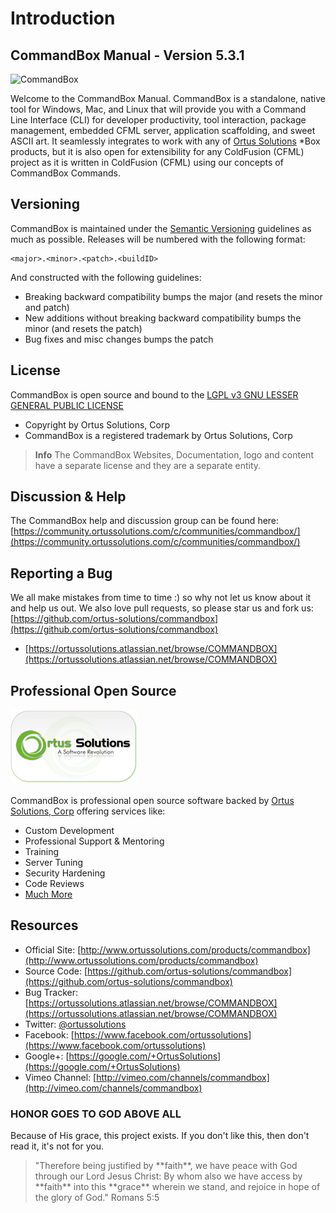 # Introduction

## CommandBox Manual - Version 5.3.1

![CommandBox](.gitbook/assets/commandboxlogo.png)

Welcome to the CommandBox Manual. CommandBox is a standalone, native tool for Windows, Mac, and Linux that will provide you with a Command Line Interface \(CLI\) for developer productivity, tool interaction, package management, embedded CFML server, application scaffolding, and sweet ASCII art. It seamlessly integrates to work with any of [Ortus Solutions](http://www.ortussolutions.com/products) \*Box products, but it is also open for extensibility for any ColdFusion \(CFML\) project as it is written in ColdFusion \(CFML\) using our concepts of CommandBox Commands.

## Versioning

CommandBox is maintained under the [Semantic Versioning](http://semver.org) guidelines as much as possible. Releases will be numbered with the following format:

```text
<major>.<minor>.<patch>.<buildID>
```

And constructed with the following guidelines:

* Breaking backward compatibility bumps the major \(and resets the minor and patch\)
* New additions without breaking backward compatibility bumps the minor \(and resets the patch\)
* Bug fixes and misc changes bumps the patch

## License

CommandBox is open source and bound to the [LGPL v3 GNU LESSER GENERAL PUBLIC LICENSE](https://www.gnu.org/licenses/lgpl.html)

* Copyright by Ortus Solutions, Corp
* CommandBox is a registered trademark by Ortus Solutions, Corp

> **Info** The CommandBox Websites, Documentation, logo and content have a separate license and they are a separate entity.

## Discussion & Help

The CommandBox help and discussion group can be found here: [https://community.ortussolutions.com/c/communities/commandbox/](https://community.ortussolutions.com/c/communities/commandbox/)

## Reporting a Bug

We all make mistakes from time to time :\) so why not let us know about it and help us out. We also love pull requests, so please star us and fork us: [https://github.com/ortus-solutions/commandbox](https://github.com/ortus-solutions/commandbox)

* [https://ortussolutions.atlassian.net/browse/COMMANDBOX](https://ortussolutions.atlassian.net/browse/COMMANDBOX)

## Professional Open Source

![Ortus Solutions, Corp](.gitbook/assets/ortussolutions_button%20%281%29.png)

CommandBox is professional open source software backed by [Ortus Solutions, Corp](http://www.ortussolutions.com/services) offering services like:

* Custom Development
* Professional Support & Mentoring
* Training
* Server Tuning
* Security Hardening
* Code Reviews
* [Much More](http://www.ortussolutions.com/services)

## Resources

* Official Site: [http://www.ortussolutions.com/products/commandbox](http://www.ortussolutions.com/products/commandbox)
* Source Code: [https://github.com/ortus-solutions/commandbox](https://github.com/ortus-solutions/commandbox)
* Bug Tracker: [https://ortussolutions.atlassian.net/browse/COMMANDBOX](https://ortussolutions.atlassian.net/browse/COMMANDBOX)
* Twitter: [@ortussolutions](http://www.twitter.com/ortussolutions)
* Facebook: [https://www.facebook.com/ortussolutions](https://www.facebook.com/ortussolutions)
* Google+: [https://google.com/+OrtusSolutions](https://google.com/+OrtusSolutions)
* Vimeo Channel: [http://vimeo.com/channels/commandbox](http://vimeo.com/channels/commandbox)

### HONOR GOES TO GOD ABOVE ALL

Because of His grace, this project exists. If you don't like this, then don't read it, it's not for you.

> "Therefore being justified by \*\*faith\*\*, we have peace with God through our Lord Jesus Christ: By whom also we have access by \*\*faith\*\* into this \*\*grace\*\* wherein we stand, and rejoice in hope of the glory of God." Romans 5:5

